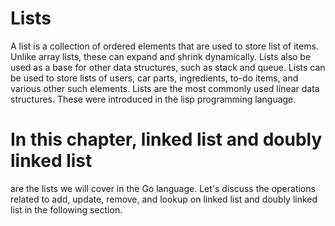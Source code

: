 # Lists
A list is a collection of ordered elements that are used to store list of items. Unlike array
lists, these can expand and shrink dynamically.
Lists also be used as a base for other data structures, such as stack and queue. Lists can be
used to store lists of users, car parts, ingredients, to-do items, and various other such
elements. Lists are the most commonly used linear data structures. These were introduced
in the lisp programming language.
# In this chapter, linked list and doubly linked list 
are the
lists we will cover in the Go language.
Let's discuss the operations related to add, update, remove, and lookup on linked list and
doubly linked list in the following section.